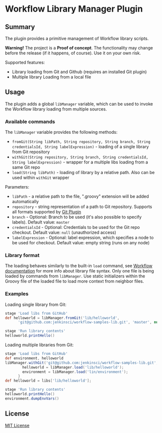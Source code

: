 # Workflow Library Manager Plugin

## Summary

The plugin provides a primitive management of Workflow library scripts.

**Warning!** The project is a **Proof of concept**. The functionality may change before the release (if it happens, of course). Use it on your own risk.

Supported features:
* Library loading from Git and Github (requires an installed Git plugin)
* Multiple library Loading from a local file

## Usage

The plugin adds a global `libManager` variable, which can be used to invoke the Workflow library loading from multiple sources. 

### Available commands

The `libManager` variable provides the following methods:
* `fromGit(String libPath, String repository, String branch, String credentialsId, String labelExpression)` - loading of a single library from Git repository
* `withGit(String repository, String branch, String credentialsId, String labelExpression)` - wrapper for a multiple libs loading from a same Git repo
* `load(String libPath)` - loading of library by a relative path. Also can be used within `withGit` wrapper

Parameters:
* `libPath` - a relative path to the file, ".groovy" extension will be added automatically
* `repository` - string representation of a path to Git repository. Supports all formats supported by [Git Plugin](https://wiki.jenkins-ci.org/display/JENKINS/Git+Plugin)
* `branch` - Optional: Branch to be used (it's also possible to specify labels). Default value: `master`
* `credentialsId` - Optional: Credentials to be used for the Git repo checkout. Default value: `null` (unauthorized access)
* `labelExpression` - Optional: label expression, which specifies a node to be used for checkout. Default value: empty string (runs on any node)

### Library format

The loading behaves similarly to the built-in `load` command, see [Workflow documentation](https://github.com/jenkinsci/workflow-plugin/blob/master/TUTORIAL.md#manual-loading) for more info about library file syntax. Only one file is being loaded by commands from `libManager`. Use static initializers within the Groovy file of the loaded file to load more context from neighbor files.

### Examples

Loading single library from Git:
```groovy
stage 'Load libs from GitHub'
def helloworld = libManager.fromGit('lib/helloworld', 
      'git@github.com:jenkinsci/workflow-samples-lib.git', 'master', null, '')

stage 'Run library contents'
helloworld.printHello()
```

Loading multiple libraries from Git:
```groovy
stage 'Load libs from GitHub'
def environment, helloworld
libManager.withGit('git@github.com:jenkinsci/workflow-samples-lib.git', 'master', null, '') {
        helloworld = libManager.load('lib/helloworld');
        environment = libManager.load('lin/environment');
      }
def helloworld = libs['lib/helloworld'];

stage 'Run library contents'
helloworld.printHello()
environment.dumpEnvVars()
```

## License
[MIT License](http://opensource.org/licenses/MIT)
